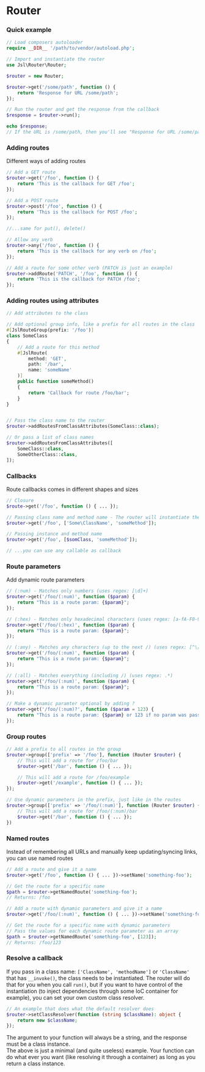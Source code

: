 # Router

### Quick example

```php
// Load composers autoloader
require __DIR__ '/path/to/vendor/autoload.php';

// Import and instantiate the router
use Jsl\Router\Router;

$router = new Router;

$router->get('/some/path', function () {
    return 'Response for URL /some/path';
});

// Run the router and get the response from the callback
$response = $router->run();

echo $response; 
// If the URL is /some/path, then you'll see "Response for URL /some/path"

```

### Adding routes
Different ways of adding routes 

```php
// Add a GET route
$router->get('/foo', function () {
    return 'This is the callback for GET /foo';
});

// Add a POST route
$router->post('/foo', function () {
    return 'This is the callback for POST /foo';
});

//...same for put(), delete()

// Allow any verb
$router->any('/foo', function () {
    return 'This is the callback for any verb on /foo';
});

// Add a route for some other verb (PATCH is just an example)
$router->addRoute('PATCH', '/foo', function () {
    return 'This is the callback for PATCH /foo';
});
```

### Adding routes using attributes
```php
// Add attributes to the class

// Add optional group info, like a prefix for all routes in the class
#[JslRouteGroup(prefix: '/foo')]
class SomeClass
{
    // Add a route for this method
    #[JslRoute(
        method: 'GET',
        path: '/bar',
        name: 'someName'
    )]
    public function someMethod()
    {
        return 'Callback for route /foo/bar';
    }
}


// Pass the class name to the router
$router->addRoutesFromClassAttributes(SomeClass::class);

// Or pass a list of class names
$router->addRoutesFromClassAttributes([
    SomeClass::class,
    SomeOtherClass::class,
]);

```

### Callbacks
Route callbacks comes in different shapes and sizes

```php
// Closure
$route->get('/foo', function () { ... });

// Passing class name and method name - The router will instantiate the class when running the router
$router->get('/foo', ['Some\ClassName', 'someMethod']);

// Passing instance and method name
$router->get('/foo', [$somClass, 'someMethod']);

// ...you can use any callable as callback
```

### Route parameters
Add dynamic route parameters

```php
// (:num) - Matches only numbers (uses regex: [\d]+)
$router->get('/foo/(:num)', function ($param) {
    return "This is a route param: {$param}";
});

// (:hex) - Matches only hexadecimal characters (uses regex: [a-fA-F0-9]+)
$router->get('/foo/(:hex)', function ($param) {
    return "This is a route param: {$param}";
});

// (:any) - Matches any characters (up to the next /) (uses regex: [^\/]+)
$router->get('/foo/(:num)', function ($param) {
    return "This is a route param: {$param}";
});

// (:all) - Matches everything (including /) (uses regex: .*)
$router->get('/foo/(:num)', function ($param) {
    return "This is a route param: {$param}";
});

// Make a dynamic paramter optional by adding ?
$router->get('/foo/(:num)?', function ($param = 123) {
    return "This is a route param: {$param} or 123 if no param was passed";
});
```

### Group routes

```php
// Add a prefix to all routes in the group
$router->group(['prefix' => '/foo'], function (Router $router) {
    // This will add a route for /foo/bar
    $router->get('/bar', function () { ... });

    // This will add a route for /foo/example
    $router->get('/example', function () { ... });
});

// Use dynamic parameters in the prefix, just like in the routes
$router->group(['prefix' => '/foo/(:num)'], function (Router $router) {
    // This will add a route for /foo/(:num)/bar
    $router->get('/bar', function () { ... });
})
```

### Named routes
Instead of remembering all URLs and manually keep updating/syncing links, you can use named routes

```php
// Add a route and give it a name
$router->get('/foo', function () { ... })->setName('something-foo');

// Get the route for a specific name
$path = $router->getNamedRoute('something-foo'); 
// Returns: /foo

// Add a route with dynamic parameters and give it a name
$router->get('/foo/(:num)', function () { ... })->setName('something-foo');

// Get the route for a specific name with dynamic parameters
// Pass the values for each dynamic route parameter as an array
$path = $router->getNamedRoute('something-foo', [123]); 
// Returns: /foo/123
```

### Resolve a callback
If you pass in a class name: `['ClassName', 'methodName']` or `'ClassName'` that has `__invoke()`, the class needs to be instantiated. The router will do that for you when you call `run()`, but if you want to have control of the instantiation (to inject dependencies through some IoC container for example), you can set your own custom class resolver.

```php
// An example that does what the default resolver does
$router->setClassResolver(function (string $className): object {
    return new $className;
});
```
The argument to your function will always be a string, and the response must be a class instance.  
The above is just a minimal (and quite useless) example. Your function can do what ever you want (like resolving it through a container) as long as you return a class instance.
